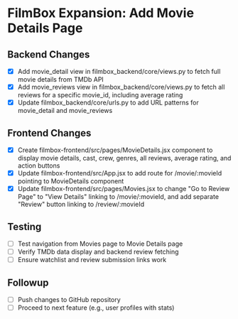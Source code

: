 # FilmBox Expansion: Add Movie Details Page

## Backend Changes
- [x] Add movie_detail view in filmbox_backend/core/views.py to fetch full movie details from TMDb API
- [x] Add movie_reviews view in filmbox_backend/core/views.py to fetch all reviews for a specific movie_id, including average rating
- [x] Update filmbox_backend/core/urls.py to add URL patterns for movie_detail and movie_reviews

## Frontend Changes
- [x] Create filmbox-frontend/src/pages/MovieDetails.jsx component to display movie details, cast, crew, genres, all reviews, average rating, and action buttons
- [x] Update filmbox-frontend/src/App.jsx to add route for /movie/:movieId pointing to MovieDetails component
- [x] Update filmbox-frontend/src/pages/Movies.jsx to change "Go to Review Page" to "View Details" linking to /movie/:movieId, and add separate "Review" button linking to /review/:movieId

## Testing
- [ ] Test navigation from Movies page to Movie Details page
- [ ] Verify TMDb data display and backend review fetching
- [ ] Ensure watchlist and review submission links work

## Followup
- [ ] Push changes to GitHub repository
- [ ] Proceed to next feature (e.g., user profiles with stats)
